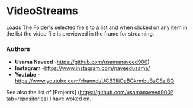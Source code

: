 # VideoStreams
Loads The Folder's selected file's to a list and when clicked on any item in the list the video file is previewed in the frame for streaming. 



### Authors

* **Usama Naveed** -https://github.com/usamanaveed900)
* **Instagram** -https://www.instagram.com/naveedusama/
* **Youtube** -https://www.youtube.com/channel/UCB3IljOaBGkrmbuBzC8ziBQ

See also the list of [Projects] (https://github.com/usamanaveed900?tab=repositories) I have woked on.

